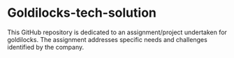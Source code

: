 # Goldilocks-tech-solution

This GitHub repository is dedicated to an assignment/project undertaken for goldilocks. The assignment addresses specific needs and challenges identified by the company.
